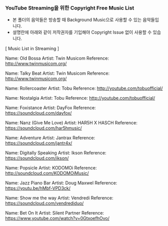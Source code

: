 ### YouTube Streaming을 위한 Copyright Free Music List

* 본 폴더의 음악들은 방송할 때 Background Music으로 사용할 수 있는 음악들입니다.
* 설명란에 아래와 같이 저작권자를 기입해야 Copyright Issue 없이 사용할 수 있습니다.

[ Music List in Streaming ]

Name: Old Bossa
Artist: Twin Musicom
Reference: http://www.twinmusicom.org/

Name: Talky Beat
Artist: Twin Musicom
Reference: http://www.twinmusicom.org/

Name: Rollercoaster
Artist: Tobu
Reference: http://youtube.com/tobuofficial/

Name: Nostalgia
Artist: Tobu
Reference: http://youtube.com/tobuofficial/

Name: Foxistance
Artist: DayFox
Reference: https://soundcloud.com/dayfox/

Name: Nanz (Give Me Love)
Artist:  HAR5H X HASCH
Reference: https://soundcloud.com/har5hmusic/

Name: Adventure
Artist: Jantrax
Reference: https://soundcloud.com/jantr4x/

Name: Digitally Speaking
Artist: Ikson
Reference: https://soundcloud.com/ikson/

Name: Popsicle
Artist: KODOMOi
Reference: http://soundcloud.com/KODOMOiMusic/

Name: Jazz Piano Bar
Artist: Doug Maxwel
Reference: https://youtu.be/hMbf-VPD3ck/

Name: Show me the way
Artist: Vendredi
Reference: https://soundcloud.com/vendrediduo/

Name: Bet On It
Artist: Silent Partner
Reference: https://www.youtube.com/watch?v=0GtxoefhOvo/
